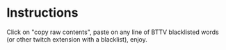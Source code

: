 # Instructions

Click on "copy raw contents", paste on any line of BTTV blacklisted words (or other twitch extension with a blacklist), enjoy. 
